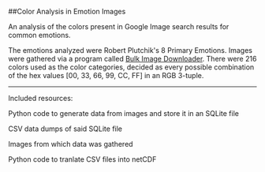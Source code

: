 ##Color Analysis in Emotion Images

An analysis of the colors present in Google Image search results for common emotions.

The emotions analyzed were Robert Plutchik's 8 Primary Emotions. 
Images were gathered via a program called [Bulk Image Downloader](http://bulkimagedownloader.com/).
There were 216 colors used as the color categories, decided as every possible combination of the hex values [00, 33, 66, 99, CC, FF] in an RGB 3-tuple.

---

Included resources:

Python code to generate data from images and store it in an SQLite file

CSV data dumps of said SQLite file

Images from which data was gathered

Python code to tranlate CSV files into netCDF